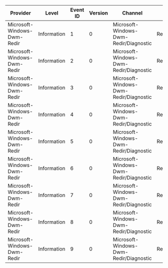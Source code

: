 Provider                     |  Level        |  Event ID  |  Version  |  Channel                                 |  Task                            |  Opcode  |  Keyword   |  Message
-----------------------------|---------------|------------|-----------|------------------------------------------|----------------------------------|----------|------------|---------
Microsoft-Windows-Dwm-Redir  |  Information  |  1         |  0        |  Microsoft-Windows-Dwm-Redir/Diagnostic  |  RedirGetSharedHandle            |          |  DwmRedir  |
Microsoft-Windows-Dwm-Redir  |  Information  |  2         |  0        |  Microsoft-Windows-Dwm-Redir/Diagnostic  |  RedirUpdateSharedSurface        |          |  DwmRedir  |
Microsoft-Windows-Dwm-Redir  |  Information  |  3         |  0        |  Microsoft-Windows-Dwm-Redir/Diagnostic  |  RedirAsyncFlush                 |          |  DwmRedir  |
Microsoft-Windows-Dwm-Redir  |  Information  |  4         |  0        |  Microsoft-Windows-Dwm-Redir/Diagnostic  |  RedirDxResize                   |          |  DwmRedir  |
Microsoft-Windows-Dwm-Redir  |  Information  |  5         |  0        |  Microsoft-Windows-Dwm-Redir/Diagnostic  |  RedirGetCompositionTimingInfo   |          |  DwmRedir  |
Microsoft-Windows-Dwm-Redir  |  Information  |  6         |  0        |  Microsoft-Windows-Dwm-Redir/Diagnostic  |  RedirModifyFrameDuration        |          |  DwmRedir  |
Microsoft-Windows-Dwm-Redir  |  Information  |  7         |  0        |  Microsoft-Windows-Dwm-Redir/Diagnostic  |  RedirDwmUpdate                  |          |  DwmRedir  |
Microsoft-Windows-Dwm-Redir  |  Information  |  8         |  0        |  Microsoft-Windows-Dwm-Redir/Diagnostic  |  RedirSetLivePreviewExcludeHwnd  |          |  DwmRedir  |
Microsoft-Windows-Dwm-Redir  |  Information  |  9         |  0        |  Microsoft-Windows-Dwm-Redir/Diagnostic  |  RedirProcessLogicalSurface      |          |  DwmRedir  |